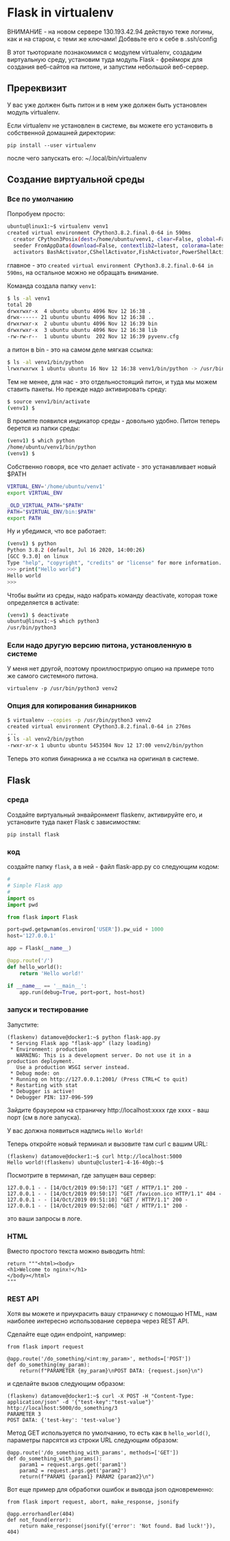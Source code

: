# Flask in virtualenv

ВНИМАНИЕ - на новом сервере 130.193.42.94 действую теже логины, как и на старом, с теми же ключами! Добввьте его к себе в .ssh/config

В этот тьюториале познакомимся с модулем virtualenv, создадим виртуальную среду, установим туда модуль Flask - фрейморк для создания веб-сайтов на питоне, и запустим небольшой веб-сервер.

## Пререквизит

У вас уже должен быть питон и в нем уже должен быть установлен модуль virtualenv. 

Если  virtualenv не установлен в системе, вы можете его установить в собственной домашней директории:

`pip install --user virtualenv`

после чего  запускать его: ~/.local/bin/virtualenv

## Создание виртуальной среды

### Все по умолчанию

Попробуем просто:

```bash
ubuntu@linux1:~$ virtualenv venv1
created virtual environment CPython3.8.2.final.0-64 in 590ms
  creator CPython3Posix(dest=/home/ubuntu/venv1, clear=False, global=False)
  seeder FromAppData(download=False, contextlib2=latest, colorama=latest, distro=latest, CacheControl=latest, distlib=latest, msgpack=latest, retrying=latest, certifi=latest, packaging=latest, pep517=latest, urllib3=latest, six=latest, html5lib=latest, pkg_resources=latest, appdirs=latest, pytoml=latest, idna=latest, progress=latest, webencodings=latest, chardet=latest, lockfile=latest, setuptools=latest, pyparsing=latest, requests=latest, ipaddr=latest, wheel=latest, pip=latest, via=copy, app_data_dir=/home/ubuntu/.local/share/virtualenv/seed-app-data/v1.0.1.debian)
  activators BashActivator,CShellActivator,FishActivator,PowerShellActivator,PythonActivator,XonshActivator
```

главное - это `created virtual environment CPython3.8.2.final.0-64 in 590ms`, на остальное можно не обращать внимание.

Команда создала папку `venv1`:

```bash
$ ls -al venv1
total 20
drwxrwxr-x  4 ubuntu ubuntu 4096 Nov 12 16:38 .
drwx------ 21 ubuntu ubuntu 4096 Nov 12 16:38 ..
drwxrwxr-x  2 ubuntu ubuntu 4096 Nov 12 16:39 bin
drwxrwxr-x  3 ubuntu ubuntu 4096 Nov 12 16:38 lib
-rw-rw-r--  1 ubuntu ubuntu  202 Nov 12 16:39 pyvenv.cfg
```

а питон в bin - это на самом деле мягкая ссылка:

```bash
$ ls -al venv1/bin/python
lrwxrwxrwx 1 ubuntu ubuntu 16 Nov 12 16:38 venv1/bin/python -> /usr/bin/python3
```

Тем не менее, для нас - это отдельностоящий питон, и туда мы можем ставить пакеты. Но прежде надо активировать среду:

```bash
$ source venv1/bin/activate
(venv1) $
```

В промпте появился индикатор среды - довольно удобно. Питон теперь берется из папки среды:

```bash
(venv1) $ which python
/home/ubuntu/venv1/bin/python
(venv1) $ 
```

Собственно говоря, все что делает activate - это устанавливает новый $PATH

```bash
VIRTUAL_ENV='/home/ubuntu/venv1'
export VIRTUAL_ENV

_OLD_VIRTUAL_PATH="$PATH"
PATH="$VIRTUAL_ENV/bin:$PATH"
export PATH
```

Ну и убедимся, что все работает:

```bash
(venv1) $ python
Python 3.8.2 (default, Jul 16 2020, 14:00:26) 
[GCC 9.3.0] on linux
Type "help", "copyright", "credits" or "license" for more information.
>>> print("Hello world")
Hello world
>>> 
```

Чтобы выйти из среды, надо набрать команду deactivate, которая тоже определяется в activate:

```bash
(venv1) $ deactivate
ubuntu@linux1:~$ which python3
/usr/bin/python3
```

### Если надо другую версию питона, установленную в системе

У меня нет другой, поэтому проиллюстрирую опцию на примере тото же самого системного питона.

`virtualenv -p /usr/bin/python3 venv2`

### Опция для копирования бинарников

```bash
$ virtualenv --copies -p /usr/bin/python3 venv2
created virtual environment CPython3.8.2.final.0-64 in 276ms
...
$ ls -al venv2/bin/python
-rwxr-xr-x 1 ubuntu ubuntu 5453504 Nov 12 17:00 venv2/bin/python
```

Теперь это копия бинарника а не ссылка на оригинал в системе.


## Flask

### среда

Создайте виртуальный энвайронмент flaskenv, активируйте его, и установите туда пакет Flask c зависимостям:

`pip install flask`

### код

создайте папку `flask`, а в ней - файл flask-app.py со следующим кодом:

```python
#
# Simple Flask app
#
import os
import pwd

from flask import Flask

port=pwd.getpwnam(os.environ['USER']).pw_uid + 1000
host='127.0.0.1'

app = Flask(__name__)

@app.route('/')
def hello_world():
    return 'Hello world!'

if __name__ == '__main__':
    app.run(debug=True, port=port, host=host)
```

### запуск и тестирование

Запустите:
```
(flaskenv) datamove@docker1:~$ python flask-app.py
 * Serving Flask app "flask-app" (lazy loading)
 * Environment: production
   WARNING: This is a development server. Do not use it in a production deployment.
   Use a production WSGI server instead.
 * Debug mode: on
 * Running on http://127.0.0.1:2001/ (Press CTRL+C to quit)
 * Restarting with stat
 * Debugger is active!
 * Debugger PIN: 137-096-599
```

Зайдите браузером на страничку http://localhost:xxxx где хххх - ваш порт (см в логе запуска). 

У вас должна появиться надпись `Hello World!`

Теперь откройте новый терминал и вызовите там curl с вашим URL:

```
(flaskenv) datamove@docker1:~$ curl http://localhost:5000
Hello world!(flaskenv) ubuntu@cluster1-4-16-40gb:~$ 
```

Посмотрите в терминал, где запущен ваш сервер:

```
127.0.0.1 - - [14/Oct/2019 09:50:17] "GET / HTTP/1.1" 200 -
127.0.0.1 - - [14/Oct/2019 09:50:17] "GET /favicon.ico HTTP/1.1" 404 -
127.0.0.1 - - [14/Oct/2019 09:51:10] "GET / HTTP/1.1" 200 -
127.0.0.1 - - [14/Oct/2019 09:52:06] "GET / HTTP/1.1" 200 -
```

это ваши запросы в логе.

### HTML

Вместо простого текста можно выводить html:

```
return """<html><body>
<h1>Welcome to nginx!</h1>
</body></html>
"""
```

### REST API

Хотя вы можете и приукрасить вашу страничку с помощью HTML, нам наиболее интересно использование сервера через REST API.

Сделайте еще один endpoint, например:

```
from flask import request

@app.route('/do_something/<int:my_param>', methods=['POST'])
def do_something(my_param):
    return(f"PARAMETER {my_param}\nPOST DATA: {request.json}\n")
```

и сделайте вызов следующим образом:

```
(flaskenv) datamove@docker1:~$ curl -X POST -H "Content-Type: application/json" -d '{"test-key":"test-value"}' http://localhost:5000/do_something/3
PARAMETER 3
POST DATA: {'test-key': 'test-value'}
```

Метод GET используется по умолчанию, то есть как в `hello_world()`, параметры парсятся из строки URL следующим образом:

```
@app.route('/do_something_with_params', methods=['GET'])
def do_something_with_params():
    param1 = request.args.get('param1')
    param2 = request.args.get('param2')
    return(f"PARAM1 {param1} PARAM2 {param2}\n")
```

Вот еще пример для обработки ошибок и вывода json одновременно:

```
from flask import request, abort, make_response, jsonify

@app.errorhandler(404)
def not_found(error):
    return make_response(jsonify({'error': 'Not found. Bad luck!'}), 404)
```
